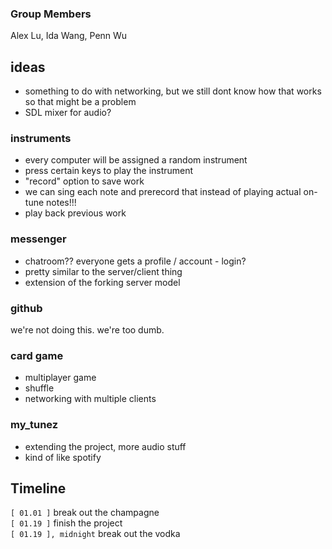 ### Group Members
Alex Lu, Ida Wang, Penn Wu

## ideas
- something to do with networking, but we still dont know how that works so that might be a problem
- SDL mixer for audio?

### instruments
- every computer will be assigned a random instrument
- press certain keys to play the instrument
- "record" option to save work
- we can sing each note and prerecord that instead of playing actual on-tune notes!!!
- play back previous work

### messenger
- chatroom?? everyone gets a profile / account - login?
- pretty similar to the server/client thing
- extension of the forking server model

### github
we're not doing this. we're too dumb.

### card game
- multiplayer game
- shuffle
- networking with multiple clients

### my_tunez
- extending the project, more audio stuff
- kind of like spotify

## Timeline
`[ 01.01 ]` break out the champagne  
`[ 01.19 ]` finish the project  
`[ 01.19 ], midnight` break out the vodka
